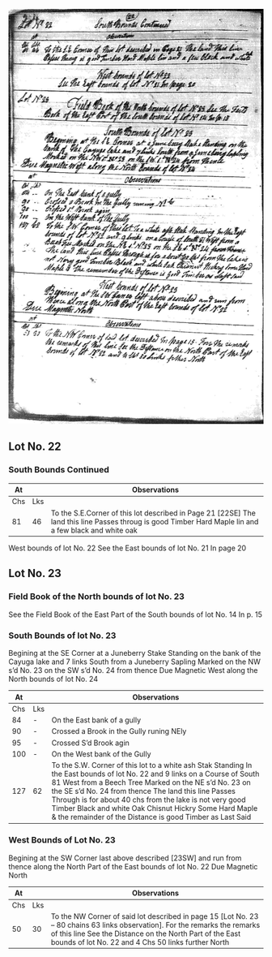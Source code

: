 ![page 22](../image/fieldbook/ovid-page-22.jpg)

## Lot No. 22

### South Bounds Continued

| At |    | Observations |
| -- | -- | ------------ |
| Chs | Lks | |
| 81 | 46 | To the S.E.Corner of this lot described in Page 21 [22SE] The land this line Passes throug is good Timber Hard Maple lin and a few black and white oak  |

West bounds of lot No. 22
See the East bounds of lot No. 21 In page 20

## Lot No. 23

### Field Book of the North bounds of lot No. 23

See the Field Book of the East Part of the South bounds of lot No. 14 In p. 15

### South Bounds of lot No. 23

Begining at the SE Corner at a Juneberry Stake Standing on the bank of the Cayuga lake and 7 links South from a Juneberry Sapling Marked on the NW s’d No. 23 on the SW s’d No. 24 from thence Due Magnetic West along the North bounds of lot No. 24

| At |    | Observations |
| -- | -- | ------------ |
| Chs | Lks | |
| 84 | - | On the East bank of a gully |
| 90 | - | Crossed a Brook in the Gully runing NEly |
| 95 | - | Crossed S’d Brook agin |
| 100 | - | On the West bank of the Gully |
| 127 | 62 | To the S.W. Corner of this lot to a white ash Stak Standing In the East bounds of lot No. 22 and 9 links on a Course of South 81 West from a Beech Tree Marked on the NE s’d No. 23 on the SE s’d No. 24 from thence  The land this line Passes Through is for about 40 chs from the lake is not very good Timber Black and white Oak Chisnut Hickry Some Hard Maple & the remainder of the Distance is good Timber as Last Said |

### West Bounds of Lot No. 23

Begining at the SW Corner last above described [23SW] and run from thence along the North Part of the East bounds of lot No. 22 Due Magnetic North

| At |    | Observations |
| -- | -- | ------------ |
| Chs | Lks | |
| 50 | 30 | To the NW Corner of said lot described in page 15 [Lot No. 23 – 80 chains 63 links observation]. For the remarks the remarks of this line See the Distance on the North Part of the East bounds of lot No. 22 and 4 Chs 50 links further North |


